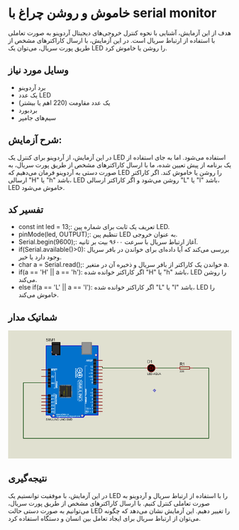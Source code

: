 # خاموش و روشن چراغ با serial monitor

هدف از این آزمایش، آشنایی با نحوه کنترل خروجی‌های دیجیتال آردوینو به صورت تعاملی با استفاده از ارتباط سریال است. در این آزمایش، با ارسال کاراکترهای مشخص از طریق پورت سریال، می‌توان یک LED را روشن یا خاموش کرد.

## وسایل مورد نیاز
* برد آردوینو 
* یک عدد LED
* یک عدد مقاومت (220 اهم یا بیشتر)
* بردبورد
* سیم‌های جامپر

## شرح آزمایش:
در این آزمایش، از آردوینو برای کنترل یک LED استفاده می‌شود. اما به جای استفاده از یک برنامه از پیش تعیین شده، ما با ارسال کاراکترهای مشخص از طریق پورت سریال، به صورت دستی به آردوینو فرمان می‌دهیم که LED را روشن یا خاموش کند. اگر کاراکتر ارسالی "H" یا "h" باشد، LED روشن می‌شود و اگر کاراکتر ارسالی "L" یا "l" باشد، LED خاموش می‌شود.

## تفسیر کد
* const int led = 13;: تعریف یک ثابت برای شماره پین LED.
* pinMode(led, OUTPUT);: تنظیم پین LED به عنوان خروجی.
* Serial.begin(9600);: آغاز ارتباط سریال با سرعت ۹۶۰۰ بیت بر ثانیه.
* if(Serial.available()>0): بررسی می‌کند که آیا داده‌ای برای خواندن در بافر سریال وجود دارد یا خیر.
* char a = Serial.read();: خواندن یک کاراکتر از بافر سریال و ذخیره آن در متغیر a.
* if(a == 'H' || a == 'h'): اگر کاراکتر خوانده شده "H" یا "h" باشد، LED را روشن می‌کند.
* else if(a == 'L' || a == 'l'): اگر کاراکتر خوانده شده "L" یا "l" باشد، LED را خاموش می‌کند.

## شماتیک مدار
![توضیح تصویر](https://github.com/vahidseyyedi/microProcessor/blob/main/02%20Laboratory/img/map%202.png)

## نتیجه‌گیری
در این آزمایش، با موفقیت توانستیم یک LED را با استفاده از ارتباط سریال و آردوینو به صورت تعاملی کنترل کنیم. با ارسال کاراکترهای مشخص از طریق پورت سریال، می‌توانیم به صورت دستی حالت LED را تغییر دهیم. این آزمایش نشان می‌دهد که چگونه می‌توان از ارتباط سریال برای ایجاد تعامل بین انسان و دستگاه استفاده کرد.
